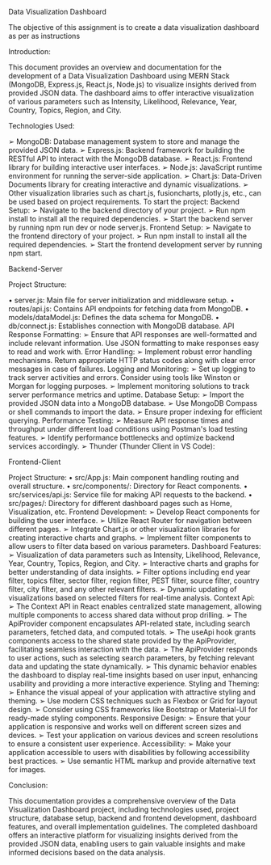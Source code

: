 Data Visualization Dashboard


The objective of this assignment is to create a data visualization dashboard as per as instructions

Introduction:

This document provides an overview and documentation for the development of a Data
Visualization Dashboard using MERN Stack (MongoDB, Express.js, React.js, Node.js) to
visualize insights derived from provided JSON data. The dashboard aims to offer interactive
visualization of various parameters such as Intensity, Likelihood, Relevance, Year, Country,
Topics, Region, and City.

Technologies Used:

➢ MongoDB: Database management system to store and manage the provided JSON data.
➢ Express.js: Backend framework for building the RESTful API to interact with the
MongoDB database.
➢ React.js: Frontend library for building interactive user interfaces.
➢ Node.js: JavaScript runtime environment for running the server-side application.
➢ Chart.js: Data-Driven Documents library for creating interactive and dynamic
visualizations.
➢ Other visualization libraries such as chart.js, fusioncharts, plotly.js, etc., can be used based
on project requirements.
To start the project:
Backend Setup:
➢ Navigate to the backend directory of your project.
➢ Run npm install to install all the required dependencies.
➢ Start the backend server by running npm run dev or node server.js.
Frontend Setup:
➢ Navigate to the frontend directory of your project.
➢ Run npm install to install all the required dependencies.
➢ Start the frontend development server by running npm start.



Backend-Server

Project Structure:

• server.js: Main file for server initialization and middleware setup.
• routes/api.js: Contains API endpoints for fetching data from MongoDB.
• models/dataModel.js: Defines the data schema for MongoDB.
• db/connect.js: Establishes connection with MongoDB database.
API Response Formatting:
➢ Ensure that API responses are well-formatted and include relevant information. Use JSON
formatting to make responses easy to read and work with.
Error Handling:
➢ Implement robust error handling mechanisms. Return appropriate HTTP status codes along with
clear error messages in case of failures.
Logging and Monitoring:
➢ Set up logging to track server activities and errors. Consider using tools like Winston or Morgan
for logging purposes.
➢ Implement monitoring solutions to track server performance metrics and uptime.
Database Setup:
➢ Import the provided JSON data into a MongoDB database.
➢ Use MongoDB Compass or shell commands to import the data.
➢ Ensure proper indexing for efficient querying.
Performance Testing:
➢ Measure API response times and throughput under different load conditions using Postman's load
testing features.
➢ Identify performance bottlenecks and optimize backend services accordingly.
➢ Thunder (Thunder Client in VS Code):


Frontend-Client

Project Structure:
• src/App.js: Main component handling routing and overall structure.
• src/components/: Directory for React components.
• src/services/api.js: Service file for making API requests to the backend.
• src/pages/: Directory for different dashboard pages such as Home, Visualization, etc.
Frontend Development:
➢ Develop React components for building the user interface.
➢ Utilize React Router for navigation between different pages.
➢ Integrate Chart.js or other visualization libraries for creating interactive charts and graphs.
➢ Implement filter components to allow users to filter data based on various parameters.
Dashboard Features:
➢ Visualization of data parameters such as Intensity, Likelihood, Relevance, Year, Country,
Topics, Region, and City.
➢ Interactive charts and graphs for better understanding of data insights.
➢ Filter options including end year filter, topics filter, sector filter, region filter, PEST filter,
source filter, country filter, city filter, and any other relevant filters.
➢ Dynamic updating of visualizations based on selected filters for real-time analysis.
Context Api:
➢ The Context API in React enables centralized state management, allowing multiple
components to access shared data without prop drilling.
➢ The ApiProvider component encapsulates API-related state, including search parameters,
fetched data, and computed totals.
➢ The useApi hook grants components access to the shared state provided by the ApiProvider,
facilitating seamless interaction with the data.
➢ The ApiProvider responds to user actions, such as selecting search parameters, by fetching
relevant data and updating the state dynamically.
➢ This dynamic behavior enables the dashboard to display real-time insights based on user
input, enhancing usability and providing a more interactive experience.
Styling and Theming:
➢ Enhance the visual appeal of your application with attractive styling and theming.
➢ Use modern CSS techniques such as Flexbox or Grid for layout design.
➢ Consider using CSS frameworks like Bootstrap or Material-UI for ready-made styling components.
Responsive Design:
➢ Ensure that your application is responsive and works well on different screen sizes and devices.
➢ Test your application on various devices and screen resolutions to ensure a consistent user
experience.
Accessibility:
➢ Make your application accessible to users with disabilities by following accessibility best practices.
➢ Use semantic HTML markup and provide alternative text for images.


Conclusion:

This documentation provides a comprehensive overview of the Data Visualization
Dashboard project, including technologies used, project structure, database setup, backend
and frontend development, dashboard features, and overall implementation guidelines. The
completed dashboard offers an interactive platform for visualizing insights derived from
the provided JSON data, enabling users to gain valuable insights and make informed
decisions based on the data analysis.
